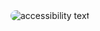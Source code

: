 
  <img src="https://res.cloudinary.com/pullforge/image/upload/v1656120474/4_z8pkip.png"  style="border-radius: 10px !important;" alt="accessibility text">


<!--
**Zazzzles/Zazzzles** is a ✨ _special_ ✨ repository because its `README.md` (this file) appears on your GitHub profile.

Here are some ideas to get you started:

- 🔭 I’m currently working on ...
- 🌱 I’m currently learning ...
- 👯 I’m looking to collaborate on ...
- 🤔 I’m looking for help with ...
- 💬 Ask me about ...
- 📫 How to reach me: ...
- 😄 Pronouns: ...
- ⚡ Fun fact: ...
-->
